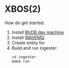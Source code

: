 # XBOS(2) 

How do get started:

1. Install [BtrDB dev machine](https://docs.smartgrid.store/development-environment.html)
2. Install [WAVEMQ](https://github.com/immesys/wavemq)
3. Create entity for 
4. Build and run ingester:
    ```
    cd ingester
    make run
    ```
